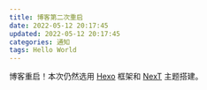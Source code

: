 ```yaml
---
title: 博客第二次重启
date: 2022-05-12 20:17:45
updated: 2022-05-12 20:17:45
categories: 通知
tags: Hello World
---
```


博客重启！本次仍然选用 [Hexo](https://hexo.io/) 框架和 [NexT](https://theme-next.js.org/) 主题搭建。

